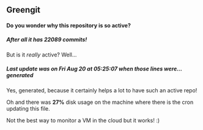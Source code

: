 ## Greengit

#### Do you wonder why this repository is so active?

##### After all it has 22089 commits!

But is it *really* active? Well...

##### Last update was on Fri Aug 20 at 05:25:07 when those lines were... generated

Yes, generated, because it certainly helps a lot to have such an active repo!

Oh and there was **27%** disk usage on the machine
where there is the cron updating this file.

Not the best way to monitor a VM in the cloud but it works! :)
